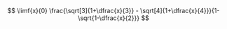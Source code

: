 $$ \limf{x}{0} \frac{\sqrt[3]{1+\dfrac{x}{3}} - \sqrt[4]{1+\dfrac{x}{4}}}{1-\sqrt{1-\dfrac{x}{2}}} $$